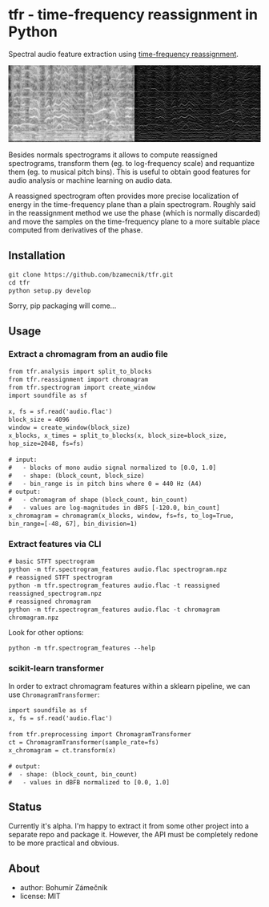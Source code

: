 # tfr - time-frequency reassignment in Python

Spectral audio feature extraction using [time-frequency reassignment](en.wikipedia.org/wiki/Reassignment_method).

![reassigned spectrogram illustration](reassigned-spectrogram.png)

Besides normals spectrograms it allows to compute reassigned spectrograms, transform them (eg. to log-frequency scale) and requantize them (eg. to musical pitch bins). This is useful to obtain good features for audio analysis or machine learning on audio data.

A reassigned spectrogram often provides more precise localization of energy in the time-frequency plane than a plain spectrogram. Roughly said in the reassignment method we use the phase (which is normally discarded) and move the samples on the time-frequency plane to a more suitable place computed from derivatives of the phase.

## Installation

```
git clone https://github.com/bzamecnik/tfr.git
cd tfr
python setup.py develop
```

Sorry, pip packaging will come...

## Usage

### Extract a chromagram from an audio file

```
from tfr.analysis import split_to_blocks
from tfr.reassignment import chromagram
from tfr.spectrogram import create_window
import soundfile as sf

x, fs = sf.read('audio.flac')
block_size = 4096
window = create_window(block_size)
x_blocks, x_times = split_to_blocks(x, block_size=block_size, hop_size=2048, fs=fs)

# input:
#   - blocks of mono audio signal normalized to [0.0, 1.0]
#   - shape: (block_count, block_size)
#   - bin_range is in pitch bins where 0 = 440 Hz (A4)
# output:
#   - chromagram of shape (block_count, bin_count)
#   - values are log-magnitudes in dBFS [-120.0, bin_count]
x_chromagram = chromagram(x_blocks, window, fs=fs, to_log=True, bin_range=[-48, 67], bin_division=1)
```

### Extract features via CLI

```
# basic STFT spectrogram
python -m tfr.spectrogram_features audio.flac spectrogram.npz
# reassigned STFT spectrogram
python -m tfr.spectrogram_features audio.flac -t reassigned reassigned_spectrogram.npz
# reassigned chromagram
python -m tfr.spectrogram_features audio.flac -t chromagram chromagram.npz
```

Look for other options:

```
python -m tfr.spectrogram_features --help
```

### scikit-learn transformer

In order to extract chromagram features within a sklearn pipeline, we can use `ChromagramTransformer`:

```
import soundfile as sf
x, fs = sf.read('audio.flac')

from tfr.preprocessing import ChromagramTransformer
ct = ChromagramTransformer(sample_rate=fs)
x_chromagram = ct.transform(x)

# output:
#  - shape: (block_count, bin_count)
#   - values in dBFB normalized to [0.0, 1.0]
```

## Status

Currently it's alpha. I'm happy to extract it from some other project into a separate repo and package it. However, the API must be completely redone to be more practical and obvious.

## About

- author: Bohumír Zámečník
- license: MIT
